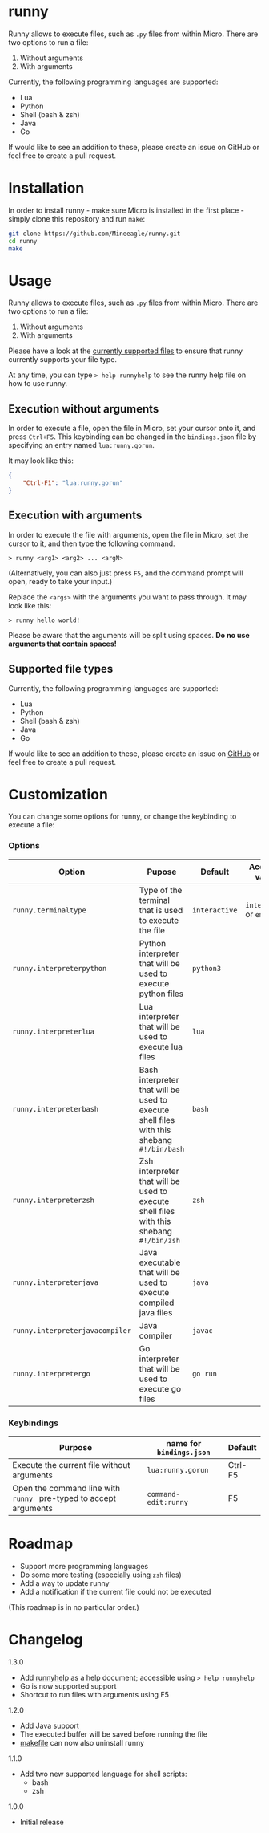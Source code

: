 # runny
Runny allows to execute files, such as `.py` files from within Micro. There are two options to run a file:

1. Without arguments
2. With arguments

Currently, the following programming languages are supported:

- Lua
- Python
- Shell (bash & zsh)
- Java
- Go

If would like to see an addition to these, please create an issue on GitHub or feel free to create a pull request.

# Installation

In order to install runny - make sure Micro is installed in the first place - simply clone this repository and run `make`:

```bash
git clone https://github.com/Mineeagle/runny.git
cd runny
make
```

# Usage

Runny allows to execute files, such as `.py` files from within Micro. There are two options to run a file:
1. Without arguments
2. With arguments

Please have a look at the [currently supported files](#supported-file-types) to ensure that runny currently supports your file type.

At any time, you can type `> help runnyhelp` to see the runny help file on how to use runny.

## Execution without arguments

In order to execute a file, open the file in Micro, set your cursor onto it, and press `Ctrl+F5`. This keybinding can be changed in the `bindings.json` file by specifying an entry named `lua:runny.gorun`.

It may look like this:

```json
{
    "Ctrl-F1": "lua:runny.gorun"
}
```

## Execution with arguments

In order to execute the file with arguments, open the file in Micro, set the cursor to it, and then type the following command.

```
> runny <arg1> <arg2> ... <argN>
```

(Alternatively, you can also just press `F5`, and the command prompt will open, ready to take your input.)

Replace the `<args>` with the arguments you want to pass through. It may look like this:

```
> runny hello world!
```

Please be aware that the arguments will be split using spaces. **Do no use arguments that contain spaces!**

## Supported file types

Currently, the following programming languages are supported:

- Lua
- Python
- Shell (bash & zsh)
- Java
- Go

If would like to see an addition to these, please create an issue on [GitHub](https://github.com/Mineeagle/runny) or feel free to create a pull request.

# Customization

You can change some options for runny, or change the keybinding to execute a file:

### Options

| Option                          | Pupose                                                                                    | Default       | Accepted values             |
|---------------------------------|-------------------------------------------------------------------------------------------|---------------|-----------------------------|
| `runny.terminaltype`            | Type of the terminal that is used to execute the file                                     | `interactive` | `interactive` or `emulator` |
| `runny.interpreterpython`       | Python interpreter that will be used to execute python files                              | `python3`     |                             |
| `runny.interpreterlua`          | Lua interpreter that will be used to execute lua files                                    | `lua`         |                             |
| `runny.interpreterbash`         | Bash interpreter that will be used to execute shell files with this shebang `#!/bin/bash` | `bash`        |                             |
| `runny.interpreterzsh`          | Zsh interpreter that will be used to execute shell files with this shebang `#!/bin/zsh`   | `zsh`         |                             |
| `runny.interpreterjava`         | Java executable that will be used to execute compiled java files                          | `java`        |                             |
| `runny.interpreterjavacompiler` | Java compiler                                                                             | `javac`       |                             |
| `runny.interpretergo`           | Go interpreter that will be used to execute go files                                      | `go run`      |                             |

### Keybindings

| Purpose                                                           | name for `bindings.json` | Default |
|-------------------------------------------------------------------|--------------------------|---------|
| Execute the current file without arguments                        | `lua:runny.gorun`        | Ctrl-F5 |
| Open the command line with `runny ` pre-typed to accept arguments | `command-edit:runny`     | F5      |

# Roadmap

- Support more programming languages
- Do some more testing (especially using `zsh` files)
- Add a way to update runny
- Add a notification if the current file could not be executed

(This roadmap is in no particular order.)

# Changelog

1.3.0
- Add [runnyhelp](./help/runnyhelp.md) as a help document; accessible using `> help runnyhelp`
- Go is now supported support
- Shortcut to run files with arguments using F5

1.2.0
- Add Java support
- The executed buffer will be saved before running the file
- [makefile](./makefile) can now also uninstall runny

1.1.0
- Add two new supported language for shell scripts:
    - bash
    - zsh

1.0.0
- Initial release
